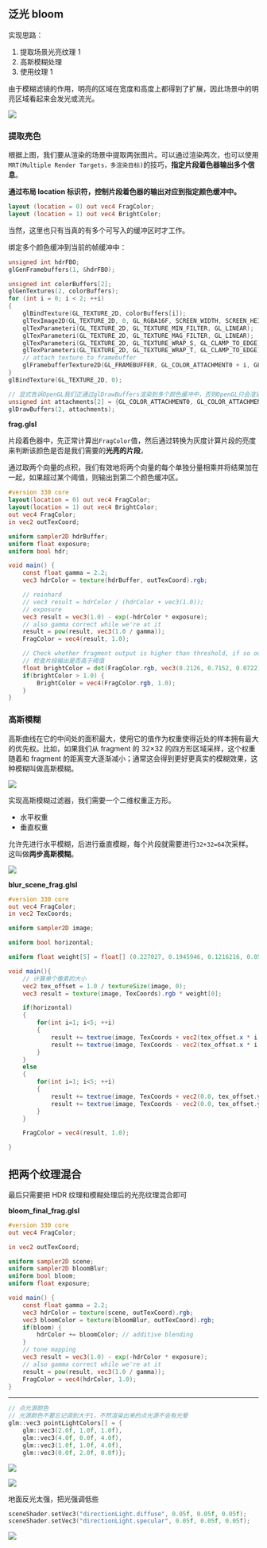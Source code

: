 ## 泛光 bloom

实现思路：

1. 提取场景光亮纹理 1
2. 高斯模糊处理
3. 使用纹理 1

由于模糊滤镜的作用，明亮的区域在宽度和高度上都得到了扩展，因此场景中的明亮区域看起来会发光或流光。

![](img/1.png)

### 提取亮色

根据上图，我们要从渲染的场景中提取两张图片。可以通过渲染两次，也可以使用`MRT(Multiple Render Targets，多渲染目标)`的技巧，**指定片段着色器输出多个信息**。

**通过布局 location 标识符，控制片段着色器的输出对应到指定颜色缓冲中。**

```glsl
layout (location = 0) out vec4 FragColor;
layout (location = 1) out vec4 BrightColor;
```

当然，这里也只有当真的有多个可写入的缓冲区时才工作。

绑定多个颜色缓冲到当前的帧缓冲中：

```cpp
unsigned int hdrFBO;
glGenFramebuffers(1, &hdrFBO);

unsigned int colorBuffers[2];
glGenTextures(2, colorBuffers);
for (int i = 0; i < 2; ++i)
{
    glBindTexture(GL_TEXTURE_2D, colorBuffers[i]);
    glTexImage2D(GL_TEXTURE_2D, 0, GL_RGBA16F, SCREEN_WIDTH, SCREEN_HEIGHT, 0, GL_RGB, GL_FLOAT, NULL);
    glTexParameteri(GL_TEXTURE_2D, GL_TEXTURE_MIN_FILTER, GL_LINEAR);
    glTexParameteri(GL_TEXTURE_2D, GL_TEXTURE_MAG_FILTER, GL_LINEAR);
    glTexParameteri(GL_TEXTURE_2D, GL_TEXTURE_WRAP_S, GL_CLAMP_TO_EDGE);
    glTexParameteri(GL_TEXTURE_2D, GL_TEXTURE_WRAP_T, GL_CLAMP_TO_EDGE);
    // attach texture to framebuffer
    glFramebufferTexture2D(GL_FRAMEBUFFER, GL_COLOR_ATTACHMENT0 + i, GL_TEXTURE_2D, colorBuffers[i], 0);
}
glBindTexture(GL_TEXTURE_2D, 0);

// 显式告诉OpenGL我们正通过glDrawBuffers渲染到多个颜色缓冲中，否则OpenGL只会渲染到帧缓冲中的第一个颜色附件
unsigned int attachments[2] = {GL_COLOR_ATTACHMENT0, GL_COLOR_ATTACHMENT1};
glDrawBuffers(2, attachments);
```

**frag.glsl**

片段着色器中，先正常计算出`FragColor`值，然后通过转换为灰度计算片段的亮度来判断该颜色是否是我们需要的**光亮的片段**，

通过取两个向量的点积，我们有效地将两个向量的每个单独分量相乘并将结果加在一起，如果超过某个阈值，则输出到第二个颜色缓冲区。

```glsl
#version 330 core
layout(location = 0) out vec4 FragColor;
layout(location = 1) out vec4 BrightColor;
out vec4 FragColor;
in vec2 outTexCoord;

uniform sampler2D hdrBuffer;
uniform float exposure;
uniform bool hdr;

void main() {
    const float gamma = 2.2;
    vec3 hdrColor = texture(hdrBuffer, outTexCoord).rgb;

    // reinhard
    // vec3 result = hdrColor / (hdrColor + vec3(1.0));
    // exposure
    vec3 result = vec3(1.0) - exp(-hdrColor * exposure);
    // also gamma correct while we're at it
    result = pow(result, vec3(1.0 / gamma));
    FragColor = vec4(result, 1.0);

    // Check whether fragment output is higher than threshold, if so output as brightness color
    // 检查片段输出是否高于阈值
    float brightColor = dot(FragColor.rgb, vec3(0.2126, 0.7152, 0.0722));
    if(brightColor > 1.0) {
        BrightColor = vec4(FragColor.rgb, 1.0);
    }
}
```

### 高斯模糊

高斯曲线在它的中间处的面积最大，使用它的值作为权重使得近处的样本拥有最大的优先权。比如，如果我们从 fragment 的 32×32 的四方形区域采样，这个权重随着和 fragment 的距离变大逐渐减小；通常这会得到更好更真实的模糊效果，这种模糊叫做高斯模糊。

![](img/2.png)

实现高斯模糊过滤器，我们需要一个二维权重正方形。

- 水平权重
- 垂直权重

允许先进行水平模糊，后进行垂直模糊，每个片段就需要进行`32+32=64`次采样。这叫做**两步高斯模糊**。

![](img/3.png)

**blur_scene_frag.glsl**

```glsl
#version 330 core
out vec4 FragColor;
in vec2 TexCoords;

uniform sampler2D image;

uniform bool horizontal;

uniform float weight[5] = float[] (0.227027, 0.1945946, 0.1216216, 0.054054, 0.016216);

void main(){
    // 计算单个像素的大小
    vec2 tex_offset = 1.0 / textureSize(image, 0);
    vec3 result = texture(image, TexCoords).rgb * weight[0];

    if(horizontal)
    {
        for(int i=1; i<5; ++i)
        {
            result += textrue(image, TexCoords + vec2(tex_offset.x * i, 0.0)).rgb * weight[i];
            result += textrue(image, TexCoords - vec2(tex_offset.x * i, 0.0)).rgb * weight[i];
        }
    }
    else
    {
        for(int i=1; i<5; ++i)
        {
            result += textrue(image, TexCoords + vec2(0.0, tex_offset.y * i)).rgb * weight[i];
            result += textrue(image, TexCoords - vec2(0.0, tex_offset.y * i)).rgb * weight[i];
        }
    }

    FragColor = vec4(result, 1.0);

}
```

## 把两个纹理混合

最后只需要把 HDR 纹理和模糊处理后的光亮纹理混合即可

**bloom_final_frag.glsl**

```glsl
#version 330 core
out vec4 FragColor;

in vec2 outTexCoord;

uniform sampler2D scene;
uniform sampler2D bloomBlur;
uniform bool bloom;
uniform float exposure;

void main() {
	const float gamma = 2.2;
	vec3 hdrColor = texture(scene, outTexCoord).rgb;
	vec3 bloomColor = texture(bloomBlur, outTexCoord).rgb;
	if(bloom) {
		hdrColor += bloomColor; // additive blending
	}
    // tone mapping
	vec3 result = vec3(1.0) - exp(-hdrColor * exposure);
    // also gamma correct while we're at it
	result = pow(result, vec3(1.0 / gamma));
	FragColor = vec4(hdrColor, 1.0);
}
```

---

```cpp
// 点光源颜色
// 光源颜色不要忘记调到大于1，不然渲染出来的点光源不会有光晕
glm::vec3 pointLightColors[] = {
    glm::vec3(2.0f, 1.0f, 1.0f),
    glm::vec3(4.0f, 0.0f, 4.0f),
    glm::vec3(1.0f, 1.0f, 4.0f),
    glm::vec3(0.0f, 2.0f, 0.0f)};
```

![](img/4.png)


![](img/5.png)


地面反光太强，把光强调低些

```cpp
sceneShader.setVec3("directionLight.diffuse", 0.05f, 0.05f, 0.05f);
sceneShader.setVec3("directionLight.specular", 0.05f, 0.05f, 0.05f);
```

![](img/6.png)